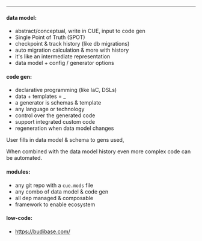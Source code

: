 

---

#### data model:

- abstract/conceptual, write in CUE, input to code gen
- Single Point of Truth (SPOT)
- checkpoint & track history (like db migrations)
- auto migration calculation & more with history
- it's like an intermediate representation
- data model + config / generator options

#### code gen:

- declarative programming (like IaC, DSLs)
- data + templates = _
- a generator is schemas & template
- any language or technology
- control over the generated code
- support integrated custom code
- regeneration when data model changes

User fills in data model & schema to gens used,

When combined with the data model history
even more complex code can be automated.

#### modules:

- any git repo with a `cue.mods` file
- any combo of data model & code gen
- all dep managed & composable
- framework to enable ecosystem

#### low-code:

- https://budibase.com/
